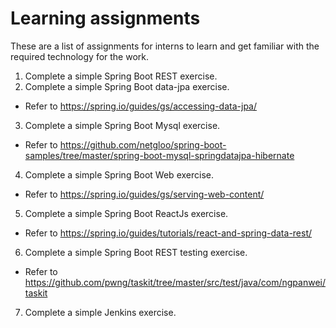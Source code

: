 # Learning assignments

These are a list of assignments for interns to learn and get familiar with the required technology for the work.

1. Complete a simple Spring Boot REST exercise.
2. Complete a simple Spring Boot data-jpa exercise. 
  * Refer to https://spring.io/guides/gs/accessing-data-jpa/
3. Complete a simple Spring Boot Mysql exercise. 
  * Refer to https://github.com/netgloo/spring-boot-samples/tree/master/spring-boot-mysql-springdatajpa-hibernate
4. Complete a simple Spring Boot Web exercise. 
  * Refer to https://spring.io/guides/gs/serving-web-content/
5. Complete a simple Spring Boot ReactJs exercise. 
  * Refer to https://spring.io/guides/tutorials/react-and-spring-data-rest/
6. Complete a simple Spring Boot REST testing exercise. 
  * Refer to https://github.com/pwng/taskit/tree/master/src/test/java/com/ngpanwei/taskit
7. Complete a simple Jenkins exercise. 



